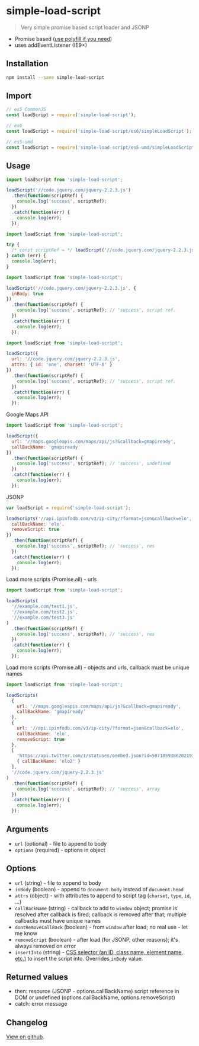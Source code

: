 # simple-load-script

> Very simple promise based script loader and JSONP

* Promise based ([use polyfill if you need](http://caniuse.com/#feat=promises))
* uses addEventListener (IE9+)

## Installation

```bash
npm install --save simple-load-script
```

## Import

```js
// es5 CommonJS
const loadScript = require('simple-load-script');

// es6
const loadScript = require('simple-load-script/es6/simpleLoadScript');

// es5-umd
const loadScript = require('simple-load-script/es5-umd/simpleLoadScript');
```

## Usage

```js
import loadScript from 'simple-load-script';

loadScript('//code.jquery.com/jquery-2.2.3.js')
  .then(function(scriptRef) {
    console.log('success', scriptRef);
  })
  .catch(function(err) {
    console.log(err);
  });
```

```js
import loadScript from 'simple-load-script';

try {
  /* const scriptRef = */ loadScript('//code.jquery.com/jquery-2.2.3.js');
} catch (err) {
  console.log(err);
}
```

```js
import loadScript from 'simple-load-script';

loadScript('//code.jquery.com/jquery-2.2.3.js', {
  inBody: true
})
  .then(function(scriptRef) {
    console.log('success', scriptRef); // 'success', script ref.
  })
  .catch(function(err) {
    console.log(err);
  });
```

```js
import loadScript from 'simple-load-script';

loadScript({
  url: '//code.jquery.com/jquery-2.2.3.js',
  attrs: { id: 'one', charset: 'UTF-8' }
})
  .then(function(scriptRef) {
    console.log('success', scriptRef); // 'success', script ref.
  })
  .catch(function(err) {
    console.log(err);
  });
```

Google Maps API

```js
import loadScript from 'simple-load-script';

loadScript({
  url: '//maps.googleapis.com/maps/api/js?&callback=gmapiready',
  callBackName: 'gmapiready'
})
  .then(function(scriptRef) {
    console.log('success', scriptRef); // 'success', undefined
  })
  .catch(function(err) {
    console.log(err);
  });
```

JSONP

```js
var loadScript = require('simple-load-script');

loadScripts('//api.ipinfodb.com/v3/ip-city/?format=json&callback=elo', {
  callBackName: 'elo',
  removeScript: true
})
  .then(function(scriptRef) {
    console.log('success', scriptRef); // 'success', res
  })
  .catch(function(err) {
    console.log(err);
  });
```

Load more scripts (Promise.all) - urls

```js
import loadScript from 'simple-load-script';

loadScripts(
  '//example.com/test1.js',
  '//example.com/test2.js',
  '//example.com/test3.js'
)
  .then(function(scriptRef) {
    console.log('success', scriptRef); // 'success', res
  })
  .catch(function(err) {
    console.log(err);
  });
```

Load more scripts (Promise.all) - objects and urls, callback must be unique names

```js
import loadScript from 'simple-load-script';

loadScripts(
  {
    url: '//maps.googleapis.com/maps/api/js?&callback=gmapiready',
    callBackName: 'gmapiready'
  },
  {
    url: '//api.ipinfodb.com/v3/ip-city/?format=json&callback=elo',
    callBackName: 'elo',
    removeScript: true
  },
  [
    'https://api.twitter.com/1/statuses/oembed.json?id=507185938620219395&callback=elo2',
    { callBackName: 'elo2' }
  ],
  '//code.jquery.com/jquery-2.2.3.js'
)
  .then(function(scriptRef) {
    console.log('success', scriptRef); // 'success', array
  })
  .catch(function(err) {
    console.log(err);
  });
```

## Arguments

* `url` (optional) - file to append to body
* `options` (required) - options in object

## Options

* `url` (string) - file to append to body
* `inBody` (boolean) - append to `document.body` instead of `document.head`
* `attrs` (object) - with attributes to append to script tag (`charset`, `type`, `id`, &hellip;)
* `callBackName` (string) - callback to add to `window` object; promise is resolved after callback is fired; callback is removed after that; multiple callbacks must have unique names
* `dontRemoveCallBack` (boolean) - from `window` after load; no real use - let me know
* `removeScript` (boolean) - after load (for JSONP, other reasons); it's always removed on error
* `insertInto` (string) - [CSS selector (an ID, class name, element name, etc.)](https://developer.mozilla.org/en/docs/Web/API/Document/querySelector) to insert the script into. Overrides `inBody` value.

## Returned values

* then: resource (JSONP - options.callBackName) script reference in DOM or undefined (options.callBackName, options.removeScript)
* catch: error message

## Changelog

[View on github](https://github.com/tomek-f/simple-load-script/blob/master/changelog.md).

